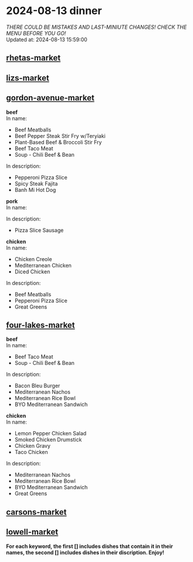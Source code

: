 # 2024-08-13 dinner  
*THERE COULD BE MISTAKES AND LAST-MINIUTE CHANGES! CHECK THE MENU BEFORE YOU GO!*  
Updated at: 2024-08-13 15:59:00  
## [rhetas-market](https://wisc-housingdining.nutrislice.com/menu/rhetas-market/dinner/2024-08-13)  
## [lizs-market](https://wisc-housingdining.nutrislice.com/menu/lizs-market/dinner/2024-08-13)  
## [gordon-avenue-market](https://wisc-housingdining.nutrislice.com/menu/gordon-avenue-market/dinner/2024-08-13)  
**beef**  
In name:   
 - Beef Meatballs  
 - Beef Pepper Steak Stir Fry w/Teryiaki  
 - Plant-Based Beef & Broccoli Stir Fry  
 - Beef Taco Meat  
 - Soup -  Chili Beef & Bean  
  
In description:   
 - Pepperoni Pizza Slice  
 - Spicy Steak Fajita  
 - Banh Mi Hot Dog  
  
**pork**  
In name:   
  
In description:   
 - Pizza Slice Sausage  
  
**chicken**  
In name:   
 - Chicken Creole  
 - Mediterranean Chicken  
 - Diced Chicken  
  
In description:   
 - Beef Meatballs  
 - Pepperoni Pizza Slice  
 - Great Greens  
  
## [four-lakes-market](https://wisc-housingdining.nutrislice.com/menu/four-lakes-market/dinner/2024-08-13)  
**beef**  
In name:   
 - Beef Taco Meat  
 - Soup -  Chili Beef & Bean  
  
In description:   
 - Bacon Bleu Burger  
 - Mediterranean Nachos  
 - Mediterranean Rice Bowl  
 - BYO Mediterranean Sandwich  
  
**chicken**  
In name:   
 - Lemon Pepper Chicken Salad  
 - Smoked Chicken Drumstick  
 - Chicken Gravy  
 - Taco Chicken  
  
In description:   
 - Mediterranean Nachos  
 - Mediterranean Rice Bowl  
 - BYO Mediterranean Sandwich  
 - Great Greens  
  
## [carsons-market](https://wisc-housingdining.nutrislice.com/menu/carsons-market/dinner/2024-08-13)  
## [lowell-market](https://wisc-housingdining.nutrislice.com/menu/lowell-market/dinner/2024-08-13)  
  
**For each keyword, the first [] includes dishes that contain it in their names, the second [] includes dishes in their discription. Enjoy!**  
